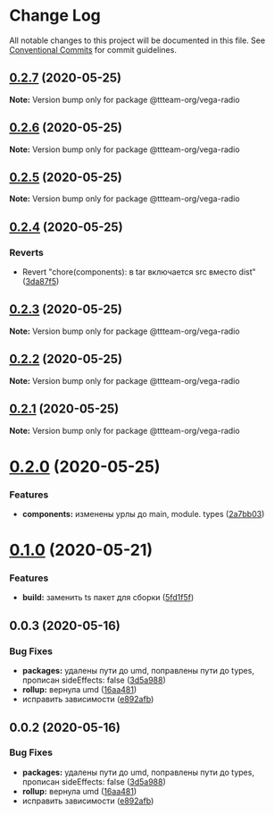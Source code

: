 # Change Log

All notable changes to this project will be documented in this file.
See [Conventional Commits](https://conventionalcommits.org) for commit guidelines.

## [0.2.7](https://github.com/ttteam-org/ttteam-vega-ui/compare/@ttteam-org/vega-radio@0.2.6...@ttteam-org/vega-radio@0.2.7) (2020-05-25)

**Note:** Version bump only for package @ttteam-org/vega-radio





## [0.2.6](https://github.com/ttteam-org/ttteam-vega-ui/compare/@ttteam-org/vega-radio@0.2.5...@ttteam-org/vega-radio@0.2.6) (2020-05-25)

**Note:** Version bump only for package @ttteam-org/vega-radio





## [0.2.5](https://github.com/ttteam-org/ttteam-vega-ui/compare/@ttteam-org/vega-radio@0.2.4...@ttteam-org/vega-radio@0.2.5) (2020-05-25)

**Note:** Version bump only for package @ttteam-org/vega-radio





## [0.2.4](https://github.com/ttteam-org/ttteam-vega-ui/compare/@ttteam-org/vega-radio@0.2.3...@ttteam-org/vega-radio@0.2.4) (2020-05-25)


### Reverts

* Revert "chore(components): в tar включается src вместо dist" ([3da87f5](https://github.com/ttteam-org/ttteam-vega-ui/commit/3da87f523e514c40c18815a6f2e44a6dbdd502b7))





## [0.2.3](https://github.com/ttteam-org/ttteam-vega-ui/compare/@ttteam-org/vega-radio@0.2.1...@ttteam-org/vega-radio@0.2.3) (2020-05-25)

**Note:** Version bump only for package @ttteam-org/vega-radio





## [0.2.2](https://github.com/ttteam-org/ttteam-vega-ui/compare/@ttteam-org/vega-radio@0.2.1...@ttteam-org/vega-radio@0.2.2) (2020-05-25)

**Note:** Version bump only for package @ttteam-org/vega-radio





## [0.2.1](https://github.com/ttteam-org/ttteam-vega-ui/compare/@ttteam-org/vega-radio@0.2.0...@ttteam-org/vega-radio@0.2.1) (2020-05-25)

**Note:** Version bump only for package @ttteam-org/vega-radio





# [0.2.0](https://github.com/ttteam-org/ttteam-vega-ui/compare/@ttteam-org/vega-radio@0.1.0...@ttteam-org/vega-radio@0.2.0) (2020-05-25)


### Features

* **components:** изменены урлы до main, module. types ([2a7bb03](https://github.com/ttteam-org/ttteam-vega-ui/commit/2a7bb0354a083e034a49ed7e3709283dec0b7381))





# [0.1.0](https://github.com/ttteam-org/ttteam-vega-ui/compare/@ttteam-org/vega-radio@0.0.2...@ttteam-org/vega-radio@0.1.0) (2020-05-21)


### Features

* **build:** заменить ts пакет для сборки ([5fd1f5f](https://github.com/ttteam-org/ttteam-vega-ui/commit/5fd1f5fcd66e4c7cd83b623b63c3fe49f1001d88))





## 0.0.3 (2020-05-16)

### Bug Fixes

- **packages:** удалены пути до umd, поправлены пути до types, прописан sideEffects: false ([3d5a988](https://github.com/gpn-prototypes/vega-ui/commit/3d5a98871aece5d6c79be112e2e60ecd0529694e))
- **rollup:** вернула umd ([16aa481](https://github.com/gpn-prototypes/vega-ui/commit/16aa48132ca6c3934b3b12aa079f8645a0efc89b))
- исправить зависимости ([e892afb](https://github.com/gpn-prototypes/vega-ui/commit/e892afb5368b7ed2c6bdd4c77e08917e033f75ed))

## 0.0.2 (2020-05-16)

### Bug Fixes

- **packages:** удалены пути до umd, поправлены пути до types, прописан sideEffects: false ([3d5a988](https://github.com/gpn-prototypes/vega-ui/commit/3d5a98871aece5d6c79be112e2e60ecd0529694e))
- **rollup:** вернула umd ([16aa481](https://github.com/gpn-prototypes/vega-ui/commit/16aa48132ca6c3934b3b12aa079f8645a0efc89b))
- исправить зависимости ([e892afb](https://github.com/gpn-prototypes/vega-ui/commit/e892afb5368b7ed2c6bdd4c77e08917e033f75ed))
